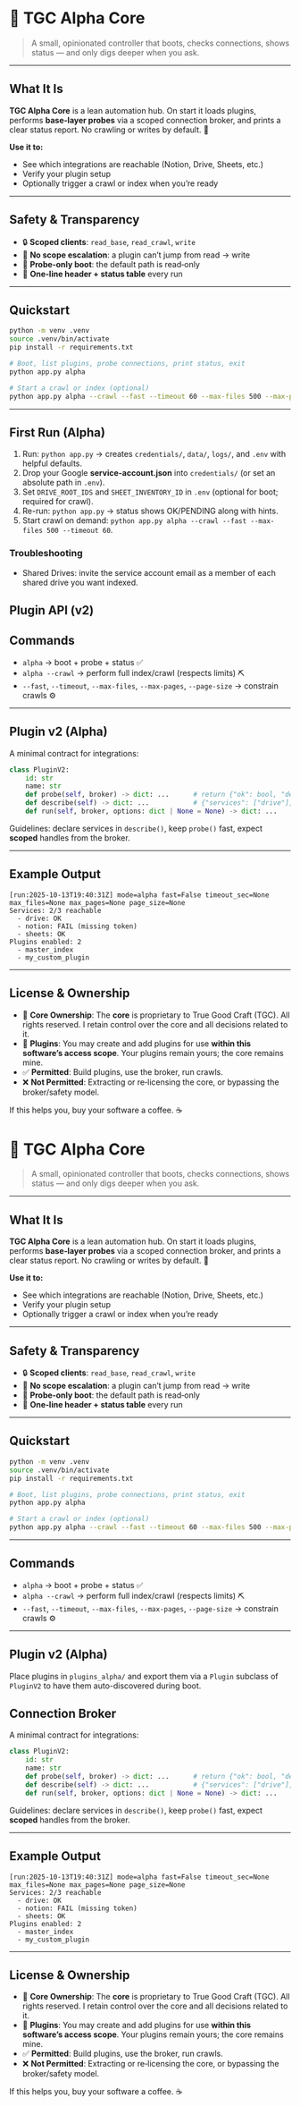 # 🤖 TGC Alpha Core

> A small, opinionated controller that boots, checks connections, shows status — and only digs deeper when you ask.

---

## What It Is

**TGC Alpha Core** is a lean automation hub. On start it loads plugins, performs **base‑layer probes** via a scoped connection broker, and prints a clear status report. No crawling or writes by default. 🧭

**Use it to:**

* See which integrations are reachable (Notion, Drive, Sheets, etc.)
* Verify your plugin setup
* Optionally trigger a crawl or index when you’re ready

---

## Safety & Transparency

* 🔒 **Scoped clients**: `read_base`, `read_crawl`, `write`
* 🚫 **No scope escalation**: a plugin can’t jump from read → write
* 🧪 **Probe‑only boot**: the default path is read‑only
* 🧾 **One‑line header + status table** every run

---

## Quickstart

```bash
python -m venv .venv
source .venv/bin/activate
pip install -r requirements.txt

# Boot, list plugins, probe connections, print status, exit
python app.py alpha

# Start a crawl or index (optional)
python app.py alpha --crawl --fast --timeout 60 --max-files 500 --max-pages 5000 --page-size 100
```

---

## First Run (Alpha)

1. Run: `python app.py` → creates `credentials/`, `data/`, `logs/`, and `.env` with helpful defaults.
2. Drop your Google **service-account.json** into `credentials/` (or set an absolute path in `.env`).
3. Set `DRIVE_ROOT_IDS` and `SHEET_INVENTORY_ID` in `.env` (optional for boot; required for crawl).
4. Re-run: `python app.py` → status shows OK/PENDING along with hints.
5. Start crawl on demand: `python app.py alpha --crawl --fast --max-files 500 --timeout 60`.

### Troubleshooting

- Shared Drives: invite the service account email as a member of each shared drive you want indexed.

## Plugin API (v2)
## Commands

* `alpha` → boot + probe + status ✅
* `alpha --crawl` → perform full index/crawl (respects limits) ⛏️
* `--fast`, `--timeout`, `--max-files`, `--max-pages`, `--page-size` → constrain crawls ⚙️

---

## Plugin v2 (Alpha)

A minimal contract for integrations:

```python
class PluginV2:
    id: str
    name: str
    def probe(self, broker) -> dict: ...      # return {"ok": bool, "detail"?: str}
    def describe(self) -> dict: ...           # {"services": ["drive"], "scopes": ["read_base"]}
    def run(self, broker, options: dict | None = None) -> dict: ...
```

Guidelines: declare services in `describe()`, keep `probe()` fast, expect **scoped** handles from the broker.

---

## Example Output

```
[run:2025-10-13T19:40:31Z] mode=alpha fast=False timeout_sec=None max_files=None max_pages=None page_size=None
Services: 2/3 reachable
  - drive: OK
  - notion: FAIL (missing token)
  - sheets: OK
Plugins enabled: 2
  - master_index
  - my_custom_plugin
```

---

## License & Ownership

* 🧿 **Core Ownership**: The **core** is proprietary to True Good Craft (TGC). All rights reserved. I retain control over the core and all decisions related to it.
* 🔌 **Plugins**: You may create and add plugins for use **within this software’s access scope**. Your plugins remain yours; the core remains mine.
* ✅ **Permitted**: Build plugins, use the broker, run crawls.
* ❌ **Not Permitted**: Extracting or re‑licensing the core, or bypassing the broker/safety model.

If this helps you, buy your software a coffee. ☕️

# 🤖 TGC Alpha Core

> A small, opinionated controller that boots, checks connections, shows status — and only digs deeper when you ask.

---

## What It Is

**TGC Alpha Core** is a lean automation hub. On start it loads plugins, performs **base‑layer probes** via a scoped connection broker, and prints a clear status report. No crawling or writes by default. 🧭

**Use it to:**

* See which integrations are reachable (Notion, Drive, Sheets, etc.)
* Verify your plugin setup
* Optionally trigger a crawl or index when you’re ready

---

## Safety & Transparency

* 🔒 **Scoped clients**: `read_base`, `read_crawl`, `write`
* 🚫 **No scope escalation**: a plugin can’t jump from read → write
* 🧪 **Probe‑only boot**: the default path is read‑only
* 🧾 **One‑line header + status table** every run

---

## Quickstart

```bash
python -m venv .venv
source .venv/bin/activate
pip install -r requirements.txt

# Boot, list plugins, probe connections, print status, exit
python app.py alpha

# Start a crawl or index (optional)
python app.py alpha --crawl --fast --timeout 60 --max-files 500 --max-pages 5000 --page-size 100
```

---

## Commands

* `alpha` → boot + probe + status ✅
* `alpha --crawl` → perform full index/crawl (respects limits) ⛏️
* `--fast`, `--timeout`, `--max-files`, `--max-pages`, `--page-size` → constrain crawls ⚙️

---

## Plugin v2 (Alpha)

Place plugins in `plugins_alpha/` and export them via a `Plugin` subclass of `PluginV2` to have them auto-discovered during boot.

## Connection Broker
A minimal contract for integrations:

```python
class PluginV2:
    id: str
    name: str
    def probe(self, broker) -> dict: ...      # return {"ok": bool, "detail"?: str}
    def describe(self) -> dict: ...           # {"services": ["drive"], "scopes": ["read_base"]}
    def run(self, broker, options: dict | None = None) -> dict: ...
```

Guidelines: declare services in `describe()`, keep `probe()` fast, expect **scoped** handles from the broker.

---

## Example Output

```
[run:2025-10-13T19:40:31Z] mode=alpha fast=False timeout_sec=None max_files=None max_pages=None page_size=None
Services: 2/3 reachable
  - drive: OK
  - notion: FAIL (missing token)
  - sheets: OK
Plugins enabled: 2
  - master_index
  - my_custom_plugin
```

---

## License & Ownership

* 🧿 **Core Ownership**: The **core** is proprietary to True Good Craft (TGC). All rights reserved. I retain control over the core and all decisions related to it.
* 🔌 **Plugins**: You may create and add plugins for use **within this software’s access scope**. Your plugins remain yours; the core remains mine.
* ✅ **Permitted**: Build plugins, use the broker, run crawls.
* ❌ **Not Permitted**: Extracting or re‑licensing the core, or bypassing the broker/safety model.

If this helps you, buy your software a coffee. ☕️

